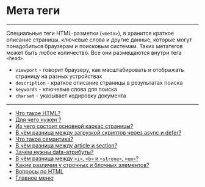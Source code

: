 # Мета теги

---

Специальные теги HTML-разметки (`<meta>`), в хранится краткое описание страницы, ключевые слова и другие данные, которые могут понадобиться браузерам и поисковым системам. Таких метатегов может быть любое количество. Все они размещаются внутри тега `<head>`

- `viewport` - говорит браузеру, как масштабировать и отображать страницу на разных устройствах
- `description` - краткое описание страницы в результатах поиска
- `keywords` - ключевые слова для поиска
- `charset` - указывает кодировку документа

---

- [Что такое HTML?](HTMLis.md)
- [Для чего нужен <DOCTYPE html>?](doctype.md)
- [Из чего состоит основной каркас страницы?](structurePage.md)
- [В чём разница между загрузкой скриптов через async и defer?](asyncDefer.md)
- [Что такое семантика?](semantics.md)
- [В чём разница между article и section?](sectionArticle.md)
- [Зачем нужны data-атрибуты?](dataAttributes.md)
- [В чём разница между `<i>`, `<b>` и `<strone>`, `<em>`?](tags&b&i&em&strong.md)
- [Какие различия у строчных и блочных элементов?](stringBlockElements.md)
- [Вопросы по HTML](HTML.md)
- [Главное меню](../README.md)
